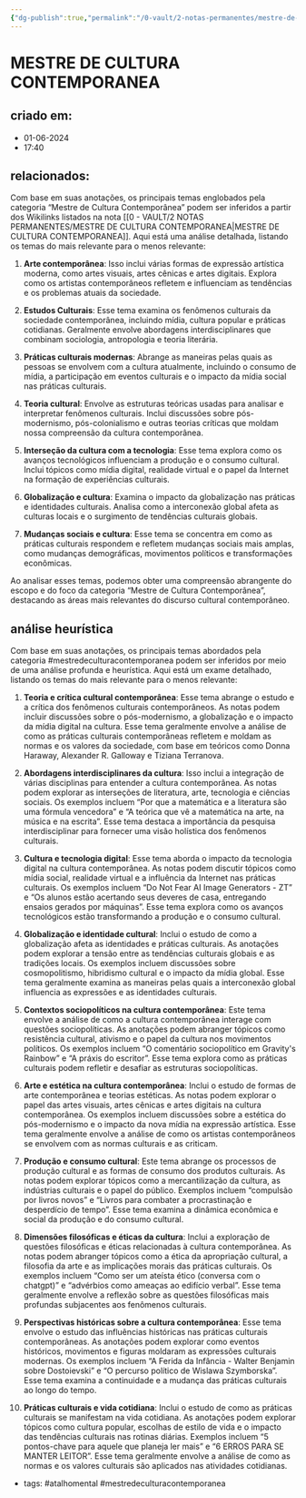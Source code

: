 ```yaml
---
{"dg-publish":true,"permalink":"/0-vault/2-notas-permanentes/mestre-de-cultura-contemporanea/","tags":["permanente","mestredeculturacontemporanea","atalhomental"],"dgHomeLink":true,"dgShowLocalGraph":true,"dgShowFileTree":true,"dgEnableSearch":true,"noteIcon":""}
---
```


# MESTRE DE CULTURA CONTEMPORANEA

## criado em: 
- 01-06-2024
- 17:40
## relacionados:

Com base em suas anotações, os principais temas englobados pela categoria “Mestre de Cultura Contemporânea” podem ser inferidos a partir dos Wikilinks listados na nota [[0 - VAULT/2 NOTAS PERMANENTES/MESTRE DE CULTURA CONTEMPORANEA\|MESTRE DE CULTURA CONTEMPORANEA]]. Aqui está uma análise detalhada, listando os temas do mais relevante para o menos relevante:

1. **Arte contemporânea**: Isso inclui várias formas de expressão artística moderna, como artes visuais, artes cênicas e artes digitais. Explora como os artistas contemporâneos refletem e influenciam as tendências e os problemas atuais da sociedade.

2. **Estudos Culturais**: Esse tema examina os fenômenos culturais da sociedade contemporânea, incluindo mídia, cultura popular e práticas cotidianas. Geralmente envolve abordagens interdisciplinares que combinam sociologia, antropologia e teoria literária.

3. **Práticas culturais modernas**: Abrange as maneiras pelas quais as pessoas se envolvem com a cultura atualmente, incluindo o consumo de mídia, a participação em eventos culturais e o impacto da mídia social nas práticas culturais.

4. **Teoria cultural**: Envolve as estruturas teóricas usadas para analisar e interpretar fenômenos culturais. Inclui discussões sobre pós-modernismo, pós-colonialismo e outras teorias críticas que moldam nossa compreensão da cultura contemporânea.

5. **Interseção da cultura com a tecnologia**: Esse tema explora como os avanços tecnológicos influenciam a produção e o consumo cultural. Inclui tópicos como mídia digital, realidade virtual e o papel da Internet na formação de experiências culturais.

6. **Globalização e cultura**: Examina o impacto da globalização nas práticas e identidades culturais. Analisa como a interconexão global afeta as culturas locais e o surgimento de tendências culturais globais.

7. **Mudanças sociais e cultura**: Esse tema se concentra em como as práticas culturais respondem e refletem mudanças sociais mais amplas, como mudanças demográficas, movimentos políticos e transformações econômicas.

Ao analisar esses temas, podemos obter uma compreensão abrangente do escopo e do foco da categoria “Mestre de Cultura Contemporânea”, destacando as áreas mais relevantes do discurso cultural contemporâneo.

## análise heurística

Com base em suas anotações, os principais temas abordados pela categoria #mestredeculturacontemporanea podem ser inferidos por meio de uma análise profunda e heurística. Aqui está um exame detalhado, listando os temas do mais relevante para o menos relevante:

1. **Teoria e crítica cultural contemporânea**: Esse tema abrange o estudo e a crítica dos fenômenos culturais contemporâneos. As notas podem incluir discussões sobre o pós-modernismo, a globalização e o impacto da mídia digital na cultura. Esse tema geralmente envolve a análise de como as práticas culturais contemporâneas refletem e moldam as normas e os valores da sociedade, com base em teóricos como Donna Haraway, Alexander R. Galloway e Tiziana Terranova.

2. **Abordagens interdisciplinares da cultura**: Isso inclui a integração de várias disciplinas para entender a cultura contemporânea. As notas podem explorar as interseções de literatura, arte, tecnologia e ciências sociais. Os exemplos incluem “Por que a matemática e a literatura são uma fórmula vencedora” e “A teórica que vê a matemática na arte, na música e na escrita”. Esse tema destaca a importância da pesquisa interdisciplinar para fornecer uma visão holística dos fenômenos culturais.

3. **Cultura e tecnologia digital**: Esse tema aborda o impacto da tecnologia digital na cultura contemporânea. As notas podem discutir tópicos como mídia social, realidade virtual e a influência da Internet nas práticas culturais. Os exemplos incluem “Do Not Fear AI Image Generators - ZT” e “Os alunos estão acertando seus deveres de casa, entregando ensaios gerados por máquinas”. Esse tema explora como os avanços tecnológicos estão transformando a produção e o consumo cultural.

4. **Globalização e identidade cultural**: Inclui o estudo de como a globalização afeta as identidades e práticas culturais. As anotações podem explorar a tensão entre as tendências culturais globais e as tradições locais. Os exemplos incluem discussões sobre cosmopolitismo, hibridismo cultural e o impacto da mídia global. Esse tema geralmente examina as maneiras pelas quais a interconexão global influencia as expressões e as identidades culturais.

5. **Contextos sociopolíticos na cultura contemporânea**: Este tema envolve a análise de como a cultura contemporânea interage com questões sociopolíticas. As anotações podem abranger tópicos como resistência cultural, ativismo e o papel da cultura nos movimentos políticos. Os exemplos incluem “O comentário sociopolítico em Gravity's Rainbow” e “A práxis do escritor”. Esse tema explora como as práticas culturais podem refletir e desafiar as estruturas sociopolíticas.

6. **Arte e estética na cultura contemporânea**: Inclui o estudo de formas de arte contemporânea e teorias estéticas. As notas podem explorar o papel das artes visuais, artes cênicas e artes digitais na cultura contemporânea. Os exemplos incluem discussões sobre a estética do pós-modernismo e o impacto da nova mídia na expressão artística. Esse tema geralmente envolve a análise de como os artistas contemporâneos se envolvem com as normas culturais e as criticam.

7. **Produção e consumo cultural**: Este tema abrange os processos de produção cultural e as formas de consumo dos produtos culturais. As notas podem explorar tópicos como a mercantilização da cultura, as indústrias culturais e o papel do público. Exemplos incluem “compulsão por livros novos” e “Livros para combater a procrastinação e desperdício de tempo”. Esse tema examina a dinâmica econômica e social da produção e do consumo cultural.

8. **Dimensões filosóficas e éticas da cultura**: Inclui a exploração de questões filosóficas e éticas relacionadas à cultura contemporânea. As notas podem abranger tópicos como a ética da apropriação cultural, a filosofia da arte e as implicações morais das práticas culturais. Os exemplos incluem “Como ser um ateísta ético (conversa com o chatgpt)” e “advérbios como ameaças ao edifício verbal”. Esse tema geralmente envolve a reflexão sobre as questões filosóficas mais profundas subjacentes aos fenômenos culturais.

9. **Perspectivas históricas sobre a cultura contemporânea**: Esse tema envolve o estudo das influências históricas nas práticas culturais contemporâneas. As anotações podem explorar como eventos históricos, movimentos e figuras moldaram as expressões culturais modernas. Os exemplos incluem “A Ferida da Infância - Walter Benjamin sobre Dostoievski” e “O percurso político de Wislawa Szymborska”. Esse tema examina a continuidade e a mudança das práticas culturais ao longo do tempo.

10. **Práticas culturais e vida cotidiana**: Inclui o estudo de como as práticas culturais se manifestam na vida cotidiana. As anotações podem explorar tópicos como cultura popular, escolhas de estilo de vida e o impacto das tendências culturais nas rotinas diárias. Exemplos incluem “5 pontos-chave para aquele que planeja ler mais” e “6 ERROS PARA SE MANTER LEITOR”. Esse tema geralmente envolve a análise de como as normas e os valores culturais são aplicados nas atividades cotidianas.

- tags: #atalhomental #mestredeculturacontemporanea 